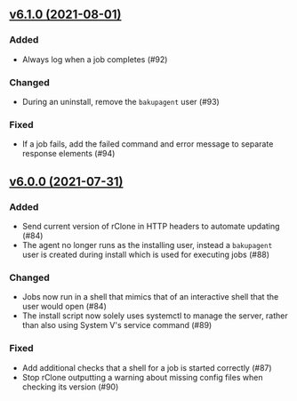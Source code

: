 ## [v6.1.0 (2021-08-01)](https://github.com/Superbition/Bakup-Agent/releases/tag/v6.1.0)

### Added
- Always log when a job completes (#92)

### Changed
- During an uninstall, remove the `bakupagent` user (#93)

### Fixed
- If a job fails, add the failed command and error message to separate response elements (#94)

## [v6.0.0 (2021-07-31)](https://github.com/Superbition/Bakup-Agent/releases/tag/v6.0.0)

### Added
- Send current version of rClone in HTTP headers to automate updating (#84)
- The agent no longer runs as the installing user, instead a `bakupagent` user is created during install which is used 
  for executing jobs (#88)

### Changed
- Jobs now run in a shell that mimics that of an interactive shell that the user would open (#84)
- The install script now solely uses systemctl to manage the server, rather than also using System V's service command 
  (#89)

### Fixed
- Add additional checks that a shell for a job is started correctly (#87)
- Stop rClone outputting a warning about missing config files when checking its version (#90)
